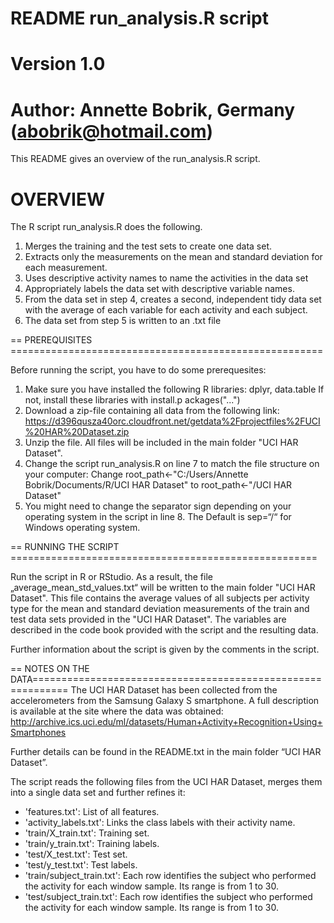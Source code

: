 # README run_analysis.R script
Version 1.0
==================================================================
Author: Annette Bobrik, Germany (abobrik@hotmail.com)
==================================================================

This README gives an overview of the run_analysis.R script.

# OVERVIEW 

The R script run_analysis.R does the following. 
1.	Merges the training and the test sets to create one data set.
2.	Extracts only the measurements on the mean and standard deviation for each measurement. 
3.	Uses descriptive activity names to name the activities in the data set
4.	Appropriately labels the data set with descriptive variable names. 
5.	From the data set in step 4, creates a second, independent tidy data set with the average 
	of each variable for each activity and each subject.
6.	The data set from step 5 is written to an .txt file

== PREREQUISITES ======================================================

Before running the script, you have to do some prerequesites:
1.	Make sure you have installed the following R libraries: dplyr, data.table
	If not, install these libraries with install.p ackages("...")
2.	Download a zip-file containing all data from the following link: 
	https://d396qusza40orc.cloudfront.net/getdata%2Fprojectfiles%2FUCI%20HAR%20Dataset.zip 
3.	Unzip the file. All files will be included in the main folder "UCI HAR Dataset".
4.	Change the script run_analysis.R on line 7 to match the file structure on your computer:
	Change root_path<-"C:/Users/Annette Bobrik/Documents/R/UCI HAR Dataset"
	to root_path<-"<path-to-main-folder>/UCI HAR Dataset"
5.	You might need to change the separator sign depending on your operating system in the script in line 8. 
	The Default is sep=“/“ for Windows operating system.

== RUNNING THE SCRIPT =====================================================

Run the script in R or RStudio. As a result, the file „average_mean_std_values.txt“ will be written to the main folder "UCI HAR Dataset".
This file contains the average values of all subjects per activity type for the mean and standard deviation measurements of the train and 
test data sets provided in the "UCI HAR Dataset". The variables are described in the code book provided with the script and the resulting data.

Further information about the script is given by the comments in the script.

== NOTES ON THE DATA============================================================
The UCI HAR Dataset has been collected from the accelerometers from the Samsung Galaxy S smartphone. A full description is available at the 
site where the data was obtained: http://archive.ics.uci.edu/ml/datasets/Human+Activity+Recognition+Using+Smartphones

Further details can be found in the README.txt in the main folder “UCI HAR Dataset”.

The script reads the following files from the UCI HAR Dataset, merges them into a single data set and further refines it:
- 'features.txt': List of all features.
- 'activity_labels.txt': Links the class labels with their activity name.
- 'train/X_train.txt': Training set.
- 'train/y_train.txt': Training labels.
- 'test/X_test.txt': Test set.
- 'test/y_test.txt': Test labels.
- 'train/subject_train.txt': Each row identifies the subject who performed the activity for each window sample. Its range is from 1 to 30.
- 'test/subject_train.txt': Each row identifies the subject who performed the activity for each window sample. Its range is from 1 to 30.


